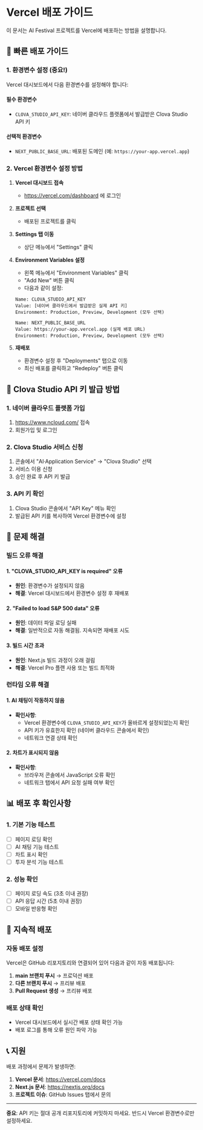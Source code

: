 # Vercel 배포 가이드

이 문서는 AI Festival 프로젝트를 Vercel에 배포하는 방법을 설명합니다.

## 🚀 빠른 배포 가이드

### 1. 환경변수 설정 (중요!)

Vercel 대시보드에서 다음 환경변수를 설정해야 합니다:

#### 필수 환경변수
- `CLOVA_STUDIO_API_KEY`: 네이버 클라우드 플랫폼에서 발급받은 Clova Studio API 키

#### 선택적 환경변수
- `NEXT_PUBLIC_BASE_URL`: 배포된 도메인 (예: `https://your-app.vercel.app`)

### 2. Vercel 환경변수 설정 방법

1. **Vercel 대시보드 접속**
   - https://vercel.com/dashboard 에 로그인

2. **프로젝트 선택**
   - 배포된 프로젝트를 클릭

3. **Settings 탭 이동**
   - 상단 메뉴에서 "Settings" 클릭

4. **Environment Variables 설정**
   - 왼쪽 메뉴에서 "Environment Variables" 클릭
   - "Add New" 버튼 클릭
   - 다음과 같이 설정:

   ```
   Name: CLOVA_STUDIO_API_KEY
   Value: [네이버 클라우드에서 발급받은 실제 API 키]
   Environment: Production, Preview, Development (모두 선택)
   ```

   ```
   Name: NEXT_PUBLIC_BASE_URL
   Value: https://your-app.vercel.app (실제 배포 URL)
   Environment: Production, Preview, Development (모두 선택)
   ```

5. **재배포**
   - 환경변수 설정 후 "Deployments" 탭으로 이동
   - 최신 배포를 클릭하고 "Redeploy" 버튼 클릭

## 🔧 Clova Studio API 키 발급 방법

### 1. 네이버 클라우드 플랫폼 가입
1. https://www.ncloud.com/ 접속
2. 회원가입 및 로그인

### 2. Clova Studio 서비스 신청
1. 콘솔에서 "AI·Application Service" → "Clova Studio" 선택
2. 서비스 이용 신청
3. 승인 완료 후 API 키 발급

### 3. API 키 확인
1. Clova Studio 콘솔에서 "API Key" 메뉴 확인
2. 발급된 API 키를 복사하여 Vercel 환경변수에 설정

## 🐛 문제 해결

### 빌드 오류 해결

#### 1. "CLOVA_STUDIO_API_KEY is required" 오류
- **원인**: 환경변수가 설정되지 않음
- **해결**: Vercel 대시보드에서 환경변수 설정 후 재배포

#### 2. "Failed to load S&P 500 data" 오류
- **원인**: 데이터 파일 로딩 실패
- **해결**: 일반적으로 자동 해결됨. 지속되면 재배포 시도

#### 3. 빌드 시간 초과
- **원인**: Next.js 빌드 과정이 오래 걸림
- **해결**: Vercel Pro 플랜 사용 또는 빌드 최적화

### 런타임 오류 해결

#### 1. AI 채팅이 작동하지 않음
- **확인사항**:
  - Vercel 환경변수에 `CLOVA_STUDIO_API_KEY`가 올바르게 설정되었는지 확인
  - API 키가 유효한지 확인 (네이버 클라우드 콘솔에서 확인)
  - 네트워크 연결 상태 확인

#### 2. 차트가 표시되지 않음
- **확인사항**:
  - 브라우저 콘솔에서 JavaScript 오류 확인
  - 네트워크 탭에서 API 요청 실패 여부 확인

## 📊 배포 후 확인사항

### 1. 기본 기능 테스트
- [ ] 페이지 로딩 확인
- [ ] AI 채팅 기능 테스트
- [ ] 차트 표시 확인
- [ ] 투자 분석 기능 테스트

### 2. 성능 확인
- [ ] 페이지 로딩 속도 (3초 이내 권장)
- [ ] API 응답 시간 (5초 이내 권장)
- [ ] 모바일 반응형 확인

## 🔄 지속적 배포

### 자동 배포 설정
Vercel은 GitHub 리포지토리와 연결되어 있어 다음과 같이 자동 배포됩니다:

1. **main 브랜치 푸시** → 프로덕션 배포
2. **다른 브랜치 푸시** → 프리뷰 배포
3. **Pull Request 생성** → 프리뷰 배포

### 배포 상태 확인
- Vercel 대시보드에서 실시간 배포 상태 확인 가능
- 배포 로그를 통해 오류 원인 파악 가능

## 📞 지원

배포 과정에서 문제가 발생하면:

1. **Vercel 문서**: https://vercel.com/docs
2. **Next.js 문서**: https://nextjs.org/docs
3. **프로젝트 이슈**: GitHub Issues 탭에서 문의

---

**중요**: API 키는 절대 공개 리포지토리에 커밋하지 마세요. 반드시 Vercel 환경변수로만 설정하세요.
